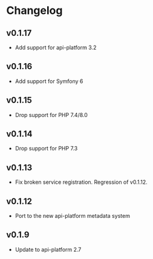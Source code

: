 # Changelog

## v0.1.17

* Add support for api-platform 3.2

## v0.1.16

* Add support for Symfony 6

## v0.1.15

* Drop support for PHP 7.4/8.0

## v0.1.14

* Drop support for PHP 7.3

## v0.1.13

* Fix broken service registration. Regression of v0.1.12.

## v0.1.12

* Port to the new api-platform metadata system

## v0.1.9

* Update to api-platform 2.7
